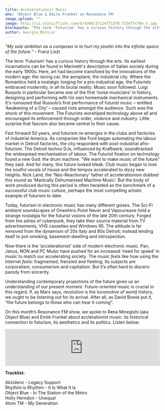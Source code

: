 ```yaml
---
title: Accelerationist Music
who: 'Object Blue & Emile Frankel on Resonance FM'
image_upload: ""
image: http://c1.staticflickr.com/5/4368/37124771370_f33477cf0e_h.jpg
blockquote: "The term 'Futurism' has a curious history through the arts. Its earliest incarnations can be found in Marinetti's description of Italian art during the early 1900s. Here, art had become transfixed by the innovations of the modern age: the racing car, the aeroplane, the industrial city. Where the Romantics held a nostalgic longing for a pre-industrial age, the Futurists embraced modernity, with all its sound and fury. Music soon followed. Luigi Russolo in particular became one of the first ‘noise musicians’ in history, designing and performing with his own homemade mechanical instruments. Russolo’s first performance of futurist music – entitled ‘Awakening of a City’ – caused riots amongst the audience. Such was the shock of this movement. The Futurists also worshiped technology over all, believing it ought to be enforced through order, violence and industry. Little surprise that fascism also became a central pillar to their cause. "
author: Georgie_McVicar
---
```

_“My sole ambition as a composer is to hurl my javelin into the infinite space of the future.”_ – Franz Liszt

The term 'Futurism' has a curious history through the arts. Its earliest incarnations can be found in Marinetti's description of Italian society during the early 1900s. Here, art had become transfixed by the innovations of the modern age: the racing car, the aeroplane, the industrial city. Where the Romantics held a nostalgic longing for a pre-industrial age, the Futurists embraced modernity, in all its brutal reality. Music soon followed. Luigi Russolo in particular became one of the first ‘noise musicians’ in history, designing and performing with his own homemade mechanical instruments. It's rumoured that Russolo’s first performance of futurist music – entitled ‘Awakening of a City’ – caused riots amongst the audience. Such was the shock of this movement. The Futurists worshiped technology above all and encouraged its enforcement through order, violence and industry. Little surprise that fascism also became central to their cause. 

Fast forward 50 years, and futurism re-emerges in the clubs and factories of industrial America. As companies like Ford began automating the labour market in Detroit factories, the city responded with post-industrial afro-futurism. The Detroit techno DJs, influenced by Kraftwerk, soundtracked the widespread mechanisation of labour. The Futurist fixation on technology found a new God: the drum machine. “We want to make music of the future” they said. And for many, this future looked bleak. Club music began to lose the soulful vocals of house and the tempos accelerated to dizzy new heights. Nick Land, the 'Neo-Reactionary' father of accelerationism dubbed this sound as ‘Manically Dehumanised Machine Music’. But the body of work produced during this period is often heralded as the benchmark of a successful club music culture, perhaps the most compelling artistic example of futurism to date. 

Today, futurism in electronic music has many different guises. The Sci-Fi ambient soundscapes of Oneohtrix Point Never and Vapourwave hold a strange nostalgia for the futurist visions of the late 20th century. Forged from the ashes of cyberpunk, they take their source material from TV advertisements, VHS cassettes and Windows 95. The attitude is far removed from the dynamism of 20s Italy and 80s Detroit; instead lending itself to pot-smoking, basement-dwelling and introspection. 

Now there is the ‘accelerationist’ side of modern electronic music. Pan, Janus, NON and PC Music have pushed for an increased ‘need for speed’ in music to match our accelerating society. The music _feels_ like how using the Internet _feels_: fragmented, frenzied and fleeting. Its subjects are corporatism, consumerism and capitalism. But it’s often hard to discern parody from sincerity.   

Understanding contemporary projections of the future gives us an understanding of our present moment. Future-oriented music is crucial in this regard. If, as Marx says, revolution is the locomotive of world history, we ought to be listening out for its arrival. After all, as David Bowie put it, “the future belongs to those who can hear it coming”. 

On this month’s Resonance FM show, we spoke to Rena Minegishi (aka Object Blue) and Emile Frankel about acclerationist music: its historical connection to futurism, its aesthetics and its politics. Listen below: 

<iframe width="100%" height="120" src="https://www.mixcloud.com/widget/iframe/?hide_cover=1&light=1&feed=%2FResonance%2Fstray-landings-28th-september-2017%2F" frameborder="0" ></iframe>

**Tracklist:**

Akzidenz - Legacy Support <br>
Rhythim is Rhythim - It Is What It Is <br>
Object Blue - In The Station of the Metro <br>
Holly Herndon - Unequal <br>
Atom TM - My Generation <br>

